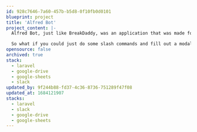```yaml
---
id: 928c7646-7a60-457b-b5d8-0f10fb0d0101
blueprint: project
title: 'Alfred Bot'
project_content: |-
  Alfred Bot, just like BreakDaddy, was an application that was made for the same company as Break Daddy that would assist supervisors in their daily activities.  When all of your communications is going through Slack, I always had the thought that it would be best to never have to leave this application if you didn't have to. 

  So what if you could just do some slash commands and fill out a modal, and it would insert the data into a Google Drive Doc, or Google Drive Sheet, etc. Which this is exactly what the application was made to do, built using Laravel, Slack API, and Google Docs. A custom slack driver was developed to allow the modal creation, and attachments were changed out to be messages built with the blocks.
opensource: false
archived: true
stack:
  - laravel
  - google-drive
  - google-sheets
  - slack
updated_by: 9f244b88-fd37-4c36-8736-751289f47f08
updated_at: 1684121907
stacks:
  - laravel
  - slack
  - google-drive
  - google-sheets
---
```

